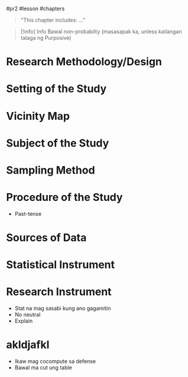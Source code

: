 #pr2 #lesson #chapters

> "This chapter includes: ..."


> [!info] Info
>  Bawal non-probabilty (masasapak ka, unless kailangan talaga ng Purposive)
# Research Methodology/Design
# Setting of the Study
# Vicinity Map
# Subject of the Study
# Sampling Method
# Procedure of the Study
- Past-tense
# Sources of Data
# Statistical Instrument
# Research Instrument
- Stat na mag sasabi kung ano gagamitin
- No neutral
- Explain
# akldjafkl
- Ikaw mag cocompute sa defense
- Bawal ma cut ung table 

